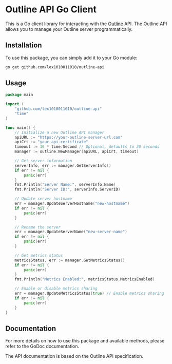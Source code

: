 # Outline API Go Client

This is a Go client library for interacting with the [Outline](https://github.com/Jigsaw-Code/outline-server) API. The Outline API allows you to manage your Outline server programmatically.

## Installation

To use this package, you can simply add it to your Go module:

```bash
go get github.com/lex1010011010/outline-api
```

## Usage

```go
package main

import (
    "github.com/lex1010011010/outline-api"
    "time"
)

func main() {
    // Initialize a new Outline API manager
    apiURL := "https://your-outline-server-url.com"
    apiCrt := "your-api-certificate"
    timeout := 30 * time.Second // Optional, defaults to 30 seconds
    manager := outline.NewManager(apiURL, apiCrt, timeout)

    // Get server information
    serverInfo, err := manager.GetServerInfo()
    if err != nil {
        panic(err)
    }
    fmt.Println("Server Name:", serverInfo.Name)
    fmt.Println("Server ID:", serverInfo.ServerID)

    // Update server hostname
    err = manager.UpdateServerHostname("new-hostname")
    if err != nil {
        panic(err)
    }

    // Rename the server
    err = manager.UpdateServerName("new-server-name")
    if err != nil {
        panic(err)
    }

    // Get metrics status
    metricsStatus, err := manager.GetMetricsStatus()
    if err != nil {
        panic(err)
    }
    fmt.Println("Metrics Enabled:", metricsStatus.MetricsEnabled)

    // Enable or disable metrics sharing
    err = manager.UpdateMetricsStatus(true) // Enable metrics sharing
    if err != nil {
        panic(err)
    }
}
```

## Documentation

For more details on how to use this package and available methods, please refer to the GoDoc documentation.

The API documentation is based on the Outline API specification.
